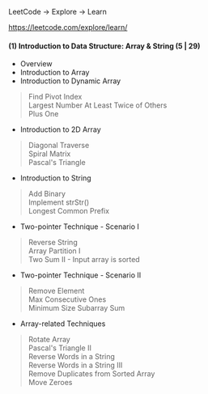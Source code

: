 LeetCode -> Explore -> Learn

https://leetcode.com/explore/learn/

#### (1)	Introduction to Data Structure: Array & String (5 | 29)     
- Overview   
- Introduction to Array
- Introduction to Dynamic Array   
> Find Pivot Index   
> Largest Number At Least Twice of Others   
> Plus One   
- Introduction to 2D Array
> Diagonal Traverse   
> Spiral Matrix  
> Pascal's Triangle   
- Introduction to String  
> Add Binary    
> Implement strStr()   
> Longest Common Prefix   
- Two-pointer Technique - Scenario I   
> Reverse String   
> Array Partition I   
> Two Sum II - Input array is sorted   
- Two-pointer Technique - Scenario II   
> Remove Element   
> Max Consecutive Ones   
> Minimum Size Subarray Sum   
- Array-related Techniques   
> Rotate Array   
> Pascal's Triangle II   
> Reverse Words in a String   
> Reverse Words in a String III   
> Remove Duplicates from Sorted Array   
> Move Zeroes
